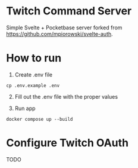 # Twitch Command Server

Simple Svelte + Pocketbase server forked from https://github.com/mpiorowski/svelte-auth.

# How to run

1. Create .env file

```
cp .env.example .env
```

2. Fill out the .env file with the proper values

3. Run app

```
docker compose up --build
```

# Configure Twitch OAuth

TODO